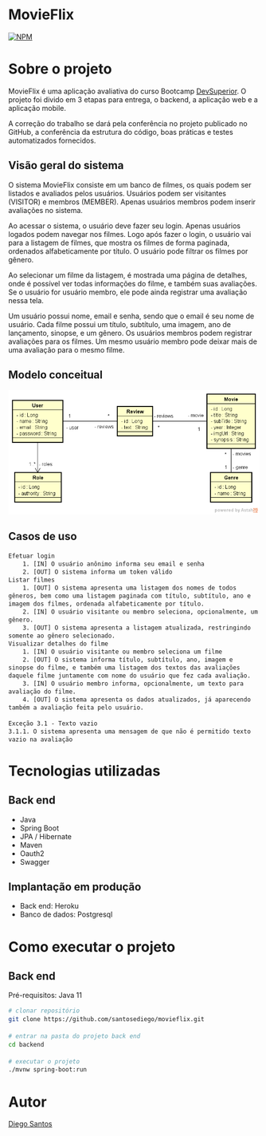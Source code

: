 # MovieFlix
[![NPM](https://img.shields.io/npm/l/react)](https://github.com/santosediego/movieflix/blob/main/LICENSE) 

# Sobre o projeto

MovieFlix é uma aplicação avaliativa do curso Bootcamp [DevSuperior](http://devsuperior.com/ "Página principal da DevSuperior"). O projeto foi divido em 3 etapas para entrega, o backend, a aplicação web e a aplicação mobile.

A correção do trabalho se dará pela conferência no projeto publicado no GitHub, a conferência da estrutura do código, boas práticas e testes automatizados fornecidos.


## Visão geral do sistema

O sistema MovieFlix consiste em um banco de filmes, os quais podem ser listados e avaliados pelos usuários. Usuários podem ser visitantes (VISITOR) e membros (MEMBER). Apenas usuários membros podem inserir avaliações no sistema.

Ao acessar o sistema, o usuário deve fazer seu login. Apenas usuários logados podem navegar nos filmes. Logo após fazer o login, o usuário vai para a listagem de filmes, que mostra os filmes de forma paginada, ordenados alfabeticamente por título. O usuário pode filtrar os filmes por gênero.

Ao selecionar um filme da listagem, é mostrada uma página de detalhes, onde é possível ver todas informações do filme, e também suas avaliações. Se o usuário for usuário membro, ele pode ainda registrar uma avaliação nessa tela.

Um usuário possui nome, email e senha, sendo que o email é seu nome de usuário. Cada filme possui um título, subtítulo, uma imagem, ano de lançamento, sinopse, e um gênero. Os usuários membros podem registrar avaliações para os filmes. Um mesmo usuário membro pode deixar mais de uma avaliação para o mesmo filme.

## Modelo conceitual
![Modelo Conceitual](https://github.com/santosediego/assets/blob/main/movieFlix/movieFlix_modelo_conceitual.png)

## Casos de uso

```
Efetuar login
    1. [IN] O usuário anônimo informa seu email e senha
    2. [OUT] O sistema informa um token válido
Listar filmes
    1. [OUT] O sistema apresenta uma listagem dos nomes de todos gêneros, bem como uma listagem paginada com título, subtítulo, ano e imagem dos filmes, ordenada alfabeticamente por título.
    2. [IN] O usuário visitante ou membro seleciona, opcionalmente, um gênero.
    3. [OUT] O sistema apresenta a listagem atualizada, restringindo somente ao gênero selecionado.
Visualizar detalhes do filme
    1. [IN] O usuário visitante ou membro seleciona um filme
    2. [OUT] O sistema informa título, subtítulo, ano, imagem e sinopse do filme, e também uma listagem dos textos das avaliações daquele filme juntamente com nome do usuário que fez cada avaliação.
    3. [IN] O usuário membro informa, opcionalmente, um texto para avaliação do filme.
    4. [OUT] O sistema apresenta os dados atualizados, já aparecendo também a avaliação feita pelo usuário.

Exceção 3.1 - Texto vazio
3.1.1. O sistema apresenta uma mensagem de que não é permitido texto vazio na avaliação
```

# Tecnologias utilizadas
## Back end
- Java
- Spring Boot
- JPA / Hibernate
- Maven
- Oauth2
- Swagger
## Implantação em produção
- Back end: Heroku
- Banco de dados: Postgresql

# Como executar o projeto

## Back end
Pré-requisitos: Java 11

```bash
# clonar repositório
git clone https://github.com/santosediego/movieflix.git

# entrar na pasta do projeto back end
cd backend

# executar o projeto
./mvnw spring-boot:run
```

# Autor

[Diego Santos](https://www.linkedin.com/in/santosediego/ "Perfil Linkedin Diego Santos")
